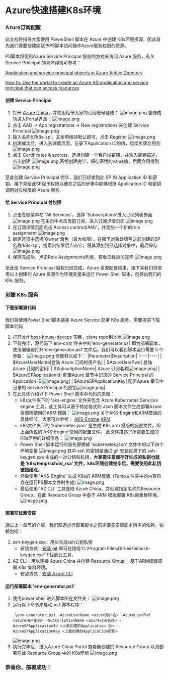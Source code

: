 # Azure快速搭建K8s环境

### Azure订阅配置
此文档将指导大家使用 PowerShell 脚本在 Azure 中创建 K8s环境资源，因此首先我们需要创建能赋予PS脚本访问操作Azure服务权限的资源。

PS脚本将使用Azure Service Principal 授权的方式来访问 Azure 服务，有关 Service Principal 的具体详情可参考：

[Application and service principal objects in Azure Active Directory](https://docs.microsoft.com/en-us/azure/active-directory/develop/app-objects-and-service-principals#service-principal-object)

[How to: Use the portal to create an Azure AD application and service principal that can access resources](https://docs.microsoft.com/en-us/azure/active-directory/develop/howto-create-service-principal-portal)


#### 创建 Service Principal
1. 打开 [Azure China](https://portal.azure.cn/)，并使用给予大家的订阅账号登陆：
![image.png](images/k8s-setup-01.png)
登陆成功进入Portal界面：
![image.png](images/k8s-setup-02.png)
1. 点击 AAD -> App registrations -> New registrations 来创建 Service Principal
![image.png](images/k8s-setup-03.png)
1. 输入名称如‘k8s-sp’，其余项维持默认即可，点击 Register
![image.png](images/k8s-setup-04.png)
1. 创建成功后，进入到详情页面，记录下Application ID的值，后续步骤会用到
![image.png](images/k8s-setup-05.png)
1. 点击 Certificates & secrets，选择创建一个客户端密钥，并输入密钥描述，点击创建
![image.png](images/k8s-setup-06.png)
密钥创建完毕，保存密钥的value值，后面会用得到
![image.png](images/k8s-setup-07.png)

至此创建 Service Principal 完毕，我们已经拿到此 SP 的 Application ID 和密钥，接下来给此SP赋予权限以便在之后的步骤中能够根据 Application ID 和密钥调用对应权限的 Azure 服务.
#### 给 Service Principal 付权限
1. 点击左侧菜单栏 'All Services'，选择 ‘Subscriptions’进入订阅列表界面
![image.png](images/k8s-setup-08.png)
在主页中点击当前订阅，进入订阅详情页面
![image.png](images/k8s-setup-09.png)
1. 在订阅详情页面点击‘Access control(IAM)’，并添加一个新的role assignment
![image.png](images/k8s-setup-10.png)
1. 新建选项中选择'Owner'角色（最大权限），在赋予对象处填写之前创建的SP名称'k8s-sp'，搜索出结果后点击它，将其添加到已选择对象中，最后保存
![image.png](images/k8s-setup-11.png)
1. 保存完成后，点击Role Assignments列表，查看已经添加完毕
![image.png](images/k8s-setup-12.png)

至此给 Service Principal 赋权已经完成，Azure 资源配置结束，接下来我们将使用以上创建的 Azure 资源作为环境变量来运行 Power Shell 脚本，创建出我们的 K8s 服务。

### 创建 K8s 服务

#### 下载部署源代码
我们将使用Power Shell脚本链接 Azure Service 部署 K8s 服务，需要提前下载脚本代码
1. 打开idcf [boat-house-devops](https://github.com/idcf-boat-house/boat-house-devops) 项目，clone repo到本地
![image.png](images/k8s-setup-13.png)
1. 下载完毕，源代码下'env-cn文'件夹中的'env-generator.ps1'即为部署脚本，使用编辑器打开'env-generator.ps1'文件后，我们可以看到脚本运行需要 5 个参数：
![image.png](images/k8s-setup-15.png)
参数释义如下：
    |Parameter|Description|
    |----|----|
    | $AzureUserName|登陆 Azure 订阅的用户名|
    | $AzureUserPwd| 登陆 Azure 订阅的密码|
    | $SubscriptionName| Azure 订阅名称![image.png](images/k8s-setup-14.png)|
    | $AzureSPApplicationId| 配置Azure 章节中记录的 Service Principal 的 Application ID![image.png](images/k8s-setup-05.png)|
    | $AzureSPApplicationKey| 配置Azure 章节中记录的 Service Principal 的密钥![image.png](images/k8s-setup-07.png)|
1. 在此具体介绍以下 Power Shell 脚本中代码的原理：
    - k8s文件夹下的 'aks-engine' 文件夹包含 Azure Kubernetes Services engine 工具，此工具可以基于特定格式的 Json 脚本文件生成部署Azure资源所使用的ARM 模版：
    ![image.png](images/k8s-setup-16.png)
    关于AKS-Engine和ARM模版的具体细节，大家可以参考：
    [AKS-Engine](https://github.com/Azure/aks-engine)
    [ARM](https://docs.microsoft.com/en-us/azure/azure-resource-manager/management/overview)
    - k8s文件夹下的 'kubernetes.json' 是生成 K8s arm 模版的配置文件，即上面所说的‘AKS-Engine’使用的配置文件。
    此文件描述了所需要生成的K8s环境的详细信息：
    ![image.png](images/k8s-setup-17.png)
    - Power Shell 脚本运行时首先替换掉 'kubernetes.json' 文件中的以下四个环境变量
    ![image.png](images/k8s-setup-18.png)
    其中 ssh 的密钥是通过 git 安装目录下的 ssh-keygen.exe 生成的一对公钥和私钥，**大家要注意保存好生成的私钥也就是 ’k8s/temp/ssh/id_rsa‘ 文件，k8s环境创建完毕后，需要使用此私钥链接结点**。
    - 然后使用 'AKS-Engine' 生成 K8s的 ARM模版. (Temp文件夹中的内容将会在运行PS脚本文件时生成)
    ![image.png](images/k8s-setup-19.png)
    - 最后使用 'AZ CLI' 工具登陆 Azure China，并创建指定名称的Resource Group，在此 Resource Group 中基于 ARM 模版部署 K8s的集群环境。
    ![image.png](images/k8s-setup-20.png)

#### 部署前依赖安装
通过上一章节的介绍，我们知道运行部署脚本之前需要先安装脚本所需的依赖，依赖包括：
1. ssh-keygen.exe：用以生成ssh公钥私钥
    - 安装方式：[安装 git](https://git-scm.com/book/zh/v2/%E8%B5%B7%E6%AD%A5-%E5%AE%89%E8%A3%85-Git) 即可在路径'C:\Program Files\Git\usr\bin\ssh-keygen.exe'下找到此工具。
1. AZ CLI：用以连接 Azure China 并创建 Resource Group ，基于ARM模版部署 K8s 集群环境。
    - 安装方式：[安装 Azure CLI](https://docs.microsoft.com/zh-cn/cli/azure/install-azure-cli?view=azure-cli-latest)

#### 运行部署脚本 'env-generator.ps1'
1. 使用power shell 进入脚本所在文件夹：
![image.png](images/k8s-setup-21.png)
1. 运行以下命令来启动 ps1 脚本程序：
    ```
    .\env-generator.ps1 -AzureUserName <azure用户名> -AzureUserPwd <azure用户密码> -SubscriptionName <azure订阅名称> -AzureSPApplicationId <上面创建的Application Id> -AzureSPApplicationKey <上面创建的Application密钥>
    ```
    ![image.png](images/k8s-setup-22.png)
1. 执行完毕后，进入Azure China Portal 查看新创建的 Resource Group 以及部署在此 Resource Group 中的 K8s环境
   ![image.png](images/k8s-setup-23.png)

### 恭喜你，部署成功！
